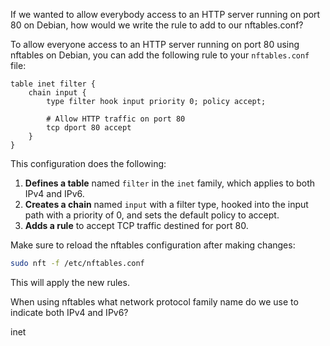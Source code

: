 If we wanted to allow everybody access to an HTTP server running on port 80 on Debian, how would we write the rule to add to our nftables.conf?

To allow everyone access to an HTTP server running on port 80 using nftables on Debian, you can add the following rule to your `nftables.conf` file:

```nft
table inet filter {
    chain input {
        type filter hook input priority 0; policy accept;
        
        # Allow HTTP traffic on port 80
        tcp dport 80 accept
    }
}
```

This configuration does the following:
1. **Defines a table** named `filter` in the `inet` family, which applies to both IPv4 and IPv6.
2. **Creates a chain** named `input` with a filter type, hooked into the input path with a priority of 0, and sets the default policy to accept.
3. **Adds a rule** to accept TCP traffic destined for port 80.

Make sure to reload the nftables configuration after making changes:

```bash
sudo nft -f /etc/nftables.conf
```

This will apply the new rules.


When using nftables what network protocol family name do we use to indicate both IPv4 and IPv6?

inet
